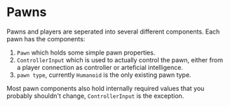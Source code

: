 # Pawns

Pawns and players are seperated into several different components. Each pawn has the components:
1. `Pawn` which holds some simple pawn properties.
2. `ControllerInput`  which is used to actually control the pawn, either from a player connection as controller or arteficial intelligence.
3. `pawn type`, currently `Humanoid` is the only existing pawn type.

Most pawn components also hold internally required values that you probably shouldn't change, `ControllerInput` is the exception. 


